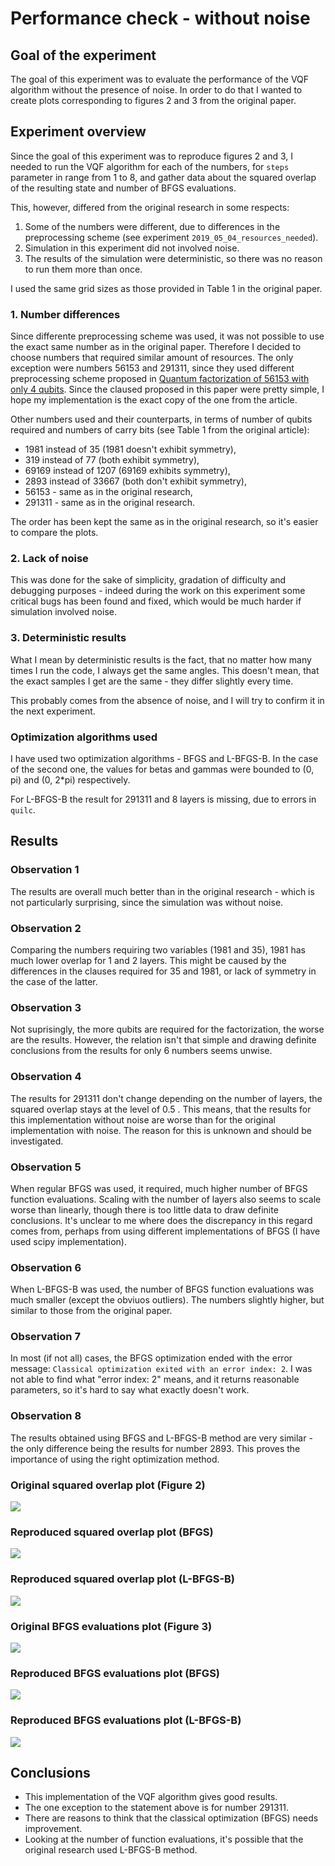 # Performance check - without noise

## Goal of the experiment

The goal of this experiment was to evaluate the performance of the VQF algorithm without the presence of noise. In order to do that I wanted to create plots corresponding to figures 2 and 3 from the original paper.

## Experiment overview

Since the goal of this experiment was to reproduce figures 2 and 3, I needed to run the VQF algorithm for each of the numbers, for `steps` parameter in range from 1 to 8, and gather data about the squared overlap of the resulting state and number of BFGS evaluations.

This, however, differed from the original research in some respects: 

1. Some of the numbers were different, due to differences in the preprocessing scheme (see experiment `2019_05_04_resources_needed`).
2. Simulation in this experiment did not involved noise.
3. The results of the simulation were deterministic, so there was no reason to run them more than once.

I used the same grid sizes as those provided in Table 1 in the original paper.

### 1. Number differences

Since differente preprocessing scheme was used, it was not possible to use the exact same number as in the original paper. Therefore I decided to choose numbers that required similar amount of resources. The only exception were numbers 56153 and 291311, since they used different preprocessing scheme proposed in [Quantum factorization of 56153 with only 4 qubits](https://arxiv.org/pdf/1411.6758.pdf). Since the claused proposed in this paper were pretty simple, I hope my implementation is the exact copy of the one from the article.

Other numbers used and their counterparts, in terms of number of qubits required and numbers of carry bits (see Table 1 from the original article):

- 1981 instead of 35 (1981 doesn't exhibit symmetry),
- 319 instead of 77 (both exhibit symmetry),
- 69169 instead of 1207 (69169 exhibits symmetry),
- 2893 instead of 33667 (both don't exhibit symmetry),
- 56153 - same as in the original research,
- 291311 - same as in the original research.

The order has been kept the same as in the original research, so it's easier to compare the plots.

### 2. Lack of noise

This was done for the sake of simplicity, gradation of difficulty and debugging purposes - indeed during the work on this experiment some critical bugs has been found and fixed, which would be much harder if simulation involved noise.

### 3. Deterministic results

What I mean by deterministic results is the fact, that no matter how many times I run the code, I always get the same angles. This doesn't mean, that the exact samples I get are the same - they differ slightly every time.

This probably comes from the absence of noise, and I will try to confirm it in the next experiment.

### Optimization algorithms used
I have used two optimization algorithms - BFGS and L-BFGS-B.
In the case of the second one, the values for betas and gammas were bounded to (0, pi) and (0, 2\*pi) respectively.

For L-BFGS-B the result for 291311 and 8 layers is missing, due to errors in `quilc`.


## Results

### Observation 1

The results are overall much better than in the original research - which is not particularly surprising, since the simulation was without noise.

### Observation 2

Comparing the numbers requiring two variables (1981 and 35), 1981 has much lower overlap for 1 and 2 layers. This might be caused by the differences in the clauses required for 35 and 1981, or lack of symmetry in the case of the latter.

### Observation 3

Not suprisingly, the more qubits are required for the factorization, the worse are the results. However, the relation isn't that simple and drawing definite conclusions from the results for only 6 numbers seems unwise.

### Observation 4

The results for 291311 don't change depending on the number of layers, the squared overlap stays at the level of 0.5 . This means, that the results for this implementation without noise are worse than for the original implementation with noise.
The reason for this is unknown and should be investigated.


### Observation 5

When regular BFGS was used, it required, much higher number of BFGS function evaluations. Scaling with the number of layers also seems to scale worse than linearly, though there is too little data to draw definite conclusions.
It's unclear to me where does the discrepancy in this regard comes from, perhaps from using different implementations of BFGS (I have used scipy implementation).

### Observation 6

When L-BFGS-B was used, the number of BFGS function evaluations was much smaller (except the obviuos outliers). The numbers slightly higher, but similar to those from the original paper.

### Observation 7

In most (if not all) cases, the BFGS optimization ended with the error message: `Classical optimization exited with an error index: 2`. I was not able to find what "error index: 2" means, and it returns reasonable parameters, so it's hard to say what exactly doesn't work.

### Observation 8
The results obtained using BFGS and L-BFGS-B method are very similar - the only difference being the results for number 2893. This proves the importance of using the right optimization method.

### Original squared overlap plot (Figure 2)
![](figures/squared_overlap_original.png)

### Reproduced squared overlap plot (BFGS)
![](figures/squared_overlap.png)

### Reproduced squared overlap plot (L-BFGS-B)
![](figures/squared_overlap_2.png)

### Original BFGS evaluations plot (Figure 3)
![](figures/bfgs_evaluations_original.png)

### Reproduced BFGS evaluations plot (BFGS)
![](figures/bfgs_evaluations.png)

### Reproduced BFGS evaluations plot (L-BFGS-B)
![](figures/bfgs_evaluations_2.png)



## Conclusions

- This implementation of the VQF algorithm gives good results.
- The one exception to the statement above is for number 291311.
- There are reasons to think that the classical optimization (BFGS) needs improvement.
- Looking at the number of function evaluations, it's possible that the original research used L-BFGS-B method.
